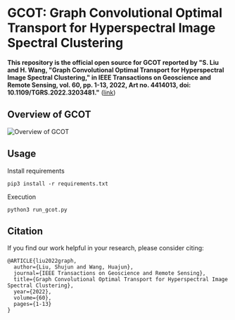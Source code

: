 # GCOT: Graph Convolutional Optimal Transport for Hyperspectral Image Spectral Clustering
**This repository is the official open source for GCOT reported by "S. Liu and H. Wang, "Graph Convolutional Optimal Transport for Hyperspectral Image Spectral Clustering," in IEEE Transactions on Geoscience and Remote Sensing, vol. 60, pp. 1-13, 2022, Art no. 4414013, doi: 10.1109/TGRS.2022.3203481."** ([link](https://ieeexplore.ieee.org/document/9874842/))
## Overview of GCOT
![Overview of GCOT](blob/main/docs/Overview.png)

## Usage
Install requirements
```
pip3 install -r requirements.txt 
```
Execution 
```
python3 run_gcot.py
```
## Citation

If you find our work helpful in your research, please consider citing:
```
@ARTICLE{liu2022graph,
  author={Liu, Shujun and Wang, Huajun},
  journal={IEEE Transactions on Geoscience and Remote Sensing},
  title={Graph Convolutional Optimal Transport for Hyperspectral Image Spectral Clustering},
  year={2022},
  volume={60},
  pages={1-13}
}
```
